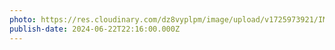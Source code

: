 ```yaml
---
photo: https://res.cloudinary.com/dz8vyplpm/image/upload/v1725973921/IMG_0027_nye3sr.jpg
publish-date: 2024-06-22T22:16:00.000Z
---
```

